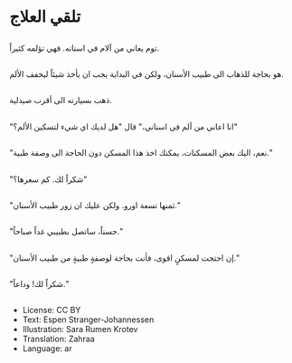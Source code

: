 # تلقي العلاج

##
توم يعاني من آلام في اسنانه. فهي تؤلمه كثيراً.

##
هو بحاجة للذهاب الى طبيب الأسنان، ولكن في البداية يجب ان يأخذ شيئاً ليخفف الألم.

##
ذهب بسيارته الى أقرب صيدلية.

##
"انا اعاني من ألم في اسناني،" قال "هل لديك اي شيء لتسكين الألم؟"

##
"نعم، اليك بعض المسكنات، يمكنك اخذ هذا المسكن دون الحاجة الى وصفة طبية."

##
"شكراً لك. كم سعرها؟"

##
"ثمنها تسعة اورو. ولكن عليك ان زور طبيب الأسنان."

##
"حسناً، ساتصل بطبيبي غداً صباحاً."

##
"إن احتجت لمسكنٍ اقوى، فأنت بحاجة لوصفةٍ طبيةٍ من طبيب الأسنان."

##
"شكراً لك! وداعاً."

##
* License: CC BY
* Text: Espen Stranger-Johannessen
* Illustration: Sara Rumen Krotev
* Translation: Zahraa
* Language: ar
